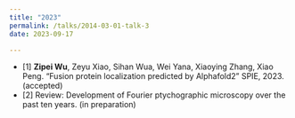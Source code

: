 ```yaml
---
title: "2023"
permalink: /talks/2014-03-01-talk-3
date: 2023-09-17

---
```


* [1] **Zipei Wu**, Zeyu Xiao, Sihan Wua, Wei Yana, Xiaoying Zhang, Xiao Peng. “Fusion protein localization predicted by Alphafold2” SPIE, 2023. (accepted)
* [2] Review: Development of Fourier ptychographic microscopy over the past ten years. (in preparation)
